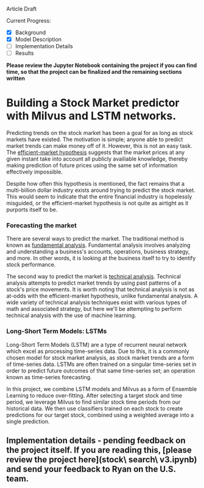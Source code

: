 Article Draft

Current Progress:

- [x] Background
- [x] Model Description
- [ ] Implementation Details
- [ ] Results

**Please review the Jupyter Notebook containing the project if you can find time, so that the project can be finalized and the remaining sections written**

# Building a Stock Market predictor with Milvus and LSTM networks.

Predicting trends on the stock market has been a goal for as long as stock markets have existed. The motivation is simple; anyone able to predict market trends can make money off of it. However, this is not an easy task. The [efficient-market hypothesis](https://en.wikipedia.org/wiki/Efficient-market_hypothesis) suggests that the market prices at any given instant take into account all publicly availiable knowledge, thereby making prediction of future prices using the same set of information effectively impossible. 

Despite how often this hypothesis is mentioned, the fact remains that a multi-billion dollar industry exists around trying to predict the stock market. This would seem to indicate that the entire financial industry is hopelessly misguided, or the efficient-market hypothesis is not quite as airtight as it purports itself to be. 

### Forecasting the market

There are several ways to predict the market. The traditional method is known as [fundamental analysis](https://www.investopedia.com/terms/f/fundamentalanalysis.asp). Fundamental analysis involves analyzing and understanding a business's accounts, operations, business strategy, and more. In other words, it is looking at the business itself to try to identify stock performance.

The second way to predict the market is [technical analysis](https://www.investopedia.com/terms/t/technicalanalysis.asp). Technical analysis attempts to predict market trends by using past patterns of a stock's price movements. It is worth noting that technical analysis is not as at-odds with the efficient-market hypothesis, unlike fundamental analysis. A wide variety of technical analysis techniques exist with various types of math and associated strategy, but here we'll be attempting to perform technical analysis with the use of machine learning. 

### Long-Short Term Models: LSTMs

Long-Short Term Models (LSTM) are a type of recurrent neural network which excel as processing time-series data. Due to this, it is a commonly chosen model for stock market analysis, as stock market trends are a form of time-series data. LSTMs are often trained on a singular time-series set in order to predict future outcomes of that same time-series set; an operation known as time-series forecasting.

In this project, we combine LSTM models and Milvus as a form of Ensemble Learning to reduce over-fitting. After selecting a target stock and time period, we leverage Milvus to find similar stock time periods from our historical data. We then use classifiers trained on each stock to create predictions for our target stock, combined using a weighted average into a single prediction.

## Implementation details - pending feedback on the project itself. If you are reading this, [please review the project here](stock\ search\ v3.ipynb) and send your feedback to Ryan on the U.S. team.
